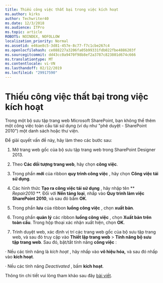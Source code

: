 ```yaml
---
title: Thiếu công việc thất bại trong việc kích hoạt
ms.author: kirks
author: Techwriter40
ms.date: 12/3/2018
ms.audience: ITPro
ms.topic: article
ROBOTS: NOINDEX, NOFOLLOW
localization_priority: Normal
ms.assetid: e46ae8c5-3d81-457e-8c77-f7c1cbe267c4
ms.openlocfilehash: ce088227a3206fa05b99331fdb022fbe4886203f
ms.sourcegitcommit: dd43cc0a9470f98b8ef2a3787c823801d674c666
ms.translationtype: MT
ms.contentlocale: vi-VN
ms.lasthandoff: 02/12/2019
ms.locfileid: "29917590"
---
```

# <a name="missing-workflow-failed-to-activate"></a>Thiếu công việc thất bại trong việc kích hoạt

Trong một bộ sưu tập trang web Microsoft SharePoint, bạn không thể thêm một công việc toàn cầu tái sử dụng (ví dụ như "phê duyệt - SharePoint 2010") một danh sách hoặc thư viện.
  
Để giải quyết vấn đề này, hãy làm theo các bước sau: 
  
1. Mở trang web gốc của bộ sưu tập trang web trong SharePoint Designer 2013.
  
2. Theo **Các đối tượng trang web**, hãy chọn **công việc**. 
  
3. Trong phần **mới** của ribbon **quy trình công việc** , hãy chọn **Công việc tái sử dụng**. 
  
4. Các hình thức **Tạo ra công việc tái sử dụng** , hãy nhập tên ** *Repair2010* **. Đối với **Nền tảng loại**, nhấp vào **Quy trình làm việc SharePoint 2010**, và sau đó bấm **OK**. 
  
1. Trong phần **lưu** của ribbon **luồng công việc** , chọn **xuất bản**. 
  
2. Trong phần **quản lý** các ribbon **luồng công việc** , chọn **Xuất bản trên toàn cầu**. Trong hộp thoại xác nhận xuất hiện, chọn **OK**. 
  
3. Trình duyệt web, xác định vị trí các trang web gốc của bộ sưu tập trang web, và sau đó truy cập vào **Thiết lập trang web** \> **Tính năng bộ sưu tập trang web**. Sau đó, bật/tắt tính năng **công việc** : 
  
· Nếu các tính năng là *kích hoạt* , hãy nhấp vào **vô hiệu hóa,** và sau đó nhấp vào **kích hoạt**. 
  
· Nếu các tính năng *Deactivated* , bấm **kích hoạt**. 
  
Thông tin chi tiết vui lòng tham khảo sau đây [bài viết](https://go.microsoft.com/fwlink/?linkid=2047770&amp;clcid=0x409).
  

